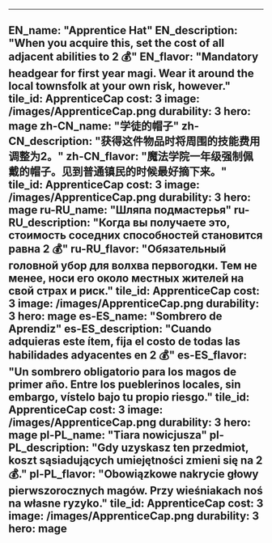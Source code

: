 ---

EN_name: "Apprentice Hat"
EN_description: "When you acquire this, set the cost of all adjacent abilities to 2 💰"
EN_flavor: "Mandatory headgear for first year magi. Wear it around the local townsfolk at your own risk, however."
tile_id: ApprenticeCap
cost: 3
image: /images/ApprenticeCap.png
durability: 3
hero: mage
zh-CN_name: "学徒的帽子"
zh-CN_description: "获得这件物品时将周围的技能费用调整为2。"
zh-CN_flavor: "魔法学院一年级强制佩戴的帽子。见到普通镇民的时候最好摘下来。"
tile_id: ApprenticeCap
cost: 3
image: /images/ApprenticeCap.png
durability: 3
hero: mage
ru-RU_name: "Шляпа подмастерья"
ru-RU_description: "Когда вы получаете это, стоимость соседних способностей становится равна 2 💰"
ru-RU_flavor: "Обязательный головной убор для волхва первогодки. Тем не менее, носи его около местных жителей на свой страх и риск."
tile_id: ApprenticeCap
cost: 3
image: /images/ApprenticeCap.png
durability: 3
hero: mage
es-ES_name: "Sombrero de Aprendiz"
es-ES_description: "Cuando adquieras este ítem, fija el costo de todas las habilidades adyacentes en 2 💰"
es-ES_flavor: "Un sombrero obligatorio para los magos de primer año. Entre los pueblerinos locales, sin embargo, vístelo bajo tu propio riesgo."
tile_id: ApprenticeCap
cost: 3
image: /images/ApprenticeCap.png
durability: 3
hero: mage
pl-PL_name: "Tiara nowicjusza"
pl-PL_description: "Gdy uzyskasz ten przedmiot, koszt sąsiadujących umiejętności zmieni się na 2 💰."
pl-PL_flavor: "Obowiązkowe nakrycie głowy pierwszorocznych magów. Przy wieśniakach noś na własne ryzyko."
tile_id: ApprenticeCap
cost: 3
image: /images/ApprenticeCap.png
durability: 3
hero: mage
---